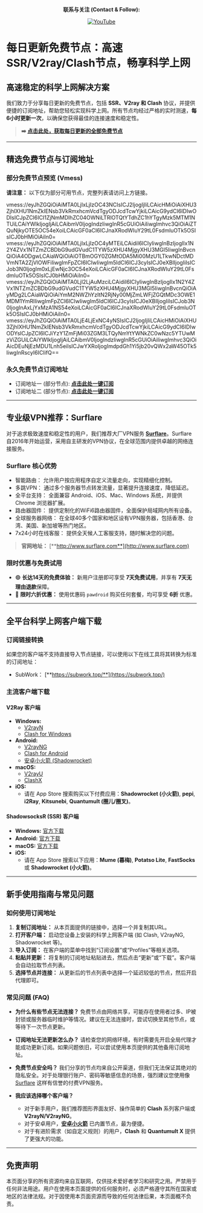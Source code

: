 <div align="center">

**联系与关注 (Contact & Follow):**

[![YouTube](https://img.shields.io/badge/YouTube-%E6%B3%95%E5%85%8B%E9%B1%BF-red?style=for-the-badge&logo=youtube)](https://www.youtube.com/@%E6%B3%95%E5%85%8B%E9%B1%BF-l3m)

</div>

# 每日更新免费节点：高速SSR/V2ray/Clash节点，畅享科学上网

## **高速稳定的科学上网解决方案**

我们致力于分享每日更新的免费节点，包括 **SSR、V2ray 和 Clash** 协议，并提供便捷的订阅地址，帮助您轻松实现科学上网。所有节点均经过严格的实时测速，**每6小时更新一次**，以确保您获得最佳的连接速度和稳定性。

> **➡️ [点击此处，获取每日更新的全部免费节点](https://fakeyou.top/)**

---

## **精选免费节点与订阅地址**

### 部分免费节点预览 (Vmess)

**请注意：** 以下仅为部分可用节点，完整列表请访问上方链接。

vmess://eyJhZGQiOiAiMTA0LjIxLjIzOC43NCIsICJ2IjogIjIiLCAicHMiOiAiXHU3ZjhlXHU1NmZkIENsb3VkRmxhcmVcdTgyODJcdTcwYjkiLCAicG9ydCI6IDIwODIsICJpZCI6ICI1ZjNmMDlhZC04OWNiLTRlOTQtYTdhZC1hYTgyMzk5MTM1NTUiLCAiYWlkIjogIjAiLCAibmV0IjogIndzIiwgInR5cGUiOiAiIiwgImhvc3QiOiAiZTQuNjkyOTE5OC54eXoiLCAicGF0aCI6ICJnaXRodWIuY29tL0FsdmluOTk5OSIsICJ0bHMiOiAiIn0=
vmess://eyJhZGQiOiAiMTA0LjIxLjIzOC4yMTEiLCAidiI6ICIyIiwgInBzIjogIlx1N2Y4ZVx1NTZmZCBDbG9udGVudC1TYW5zXHU4MjgyXHU3MGI5IiwgInBvcnQiOiA4ODgwLCAiaWQiOiAiOTBmOGY0ZGMtODA5Mi00MzU1LTkwNDctMDVmNTA2ZjVlOWFiIiwgImFpZCI6ICIwIiwgIm5ldCI6ICJ3cyIsICJ0eXBlIjogIiIsICJob3N0IjogIm0xLjEwNjc3OC54eXoiLCAicGF0aCI6ICJnaXRodWIuY29tL0FsdmluOTk5OSIsICJ0bHMiOiAiIn0=
vmess://eyJhZGQiOiAiMTA0LjI2LjAuMzciLCAidiI6ICIyIiwgInBzIjogIlx1N2Y4ZVx1NTZmZCBDbG9udGVudC1TYW5zXHU4MjgyXHU3MGI5IiwgInBvcnQiOiAyMDg2LCAiaWQiOiAiYmM2NWZhYzItN2RjNy00MjZmLWFjZGQtMDc3OWE1MDM1YmRlIiwgImFpZCI6ICIwIiwgIm5ldCI6ICJ3cyIsICJ0eXBlIjogIiIsICJob3N0IjogInAxLjYxMzA1NS54eXoiLCAicGF0aCI6ICJnaXRodWIuY29tL0FsdmluOTk5OSIsICJ0bHMiOiAiIn0=
vmess://eyJhZGQiOiAiMTA0LjE4LjExNC4yNSIsICJ2IjogIjIiLCAicHMiOiAiXHU3ZjhlXHU1NmZkIENsb3VkRmxhcmVcdTgyODJcdTcwYjkiLCAicG9ydCI6IDIwODYsICJpZCI6ICJiYzY1ZmFjMi03ZGM3LTQyNmYtYWNkZC0wNzc5YTUwMzViZGUiLCAiYWlkIjogIjAiLCAibmV0IjogIndzIiwgInR5cGUiOiAiIiwgImhvc3QiOiAicDEuNjEzMDU1Lnh5eiIsICJwYXRoIjogImdpdGh1Yi5jb20vQWx2aW45OTk5IiwgInRscyI6ICIifQ==

### 永久免费节点订阅地址

*   订阅地址一 (部分节点): [**点击此处一键订阅**](https://proxy.v2gh.com/https://raw.githubusercontent.com/Pawdroid/Free-servers/main/sub)
*   订阅地址二 (部分节点): [**点击此处一键订阅**](https://mirror.v2gh.com/https://raw.githubusercontent.com/Pawdroid/Free-servers/main/sub)

---

## **专业级VPN推荐：Surflare**

对于追求极致速度和稳定性的用户，我们推荐大厂VPN服务 **[Surflare](http://www.surflare.com)**。Surflare自2016年开始运营，采用自主研发的VPN协议，在全球范围内提供卓越的网络连接服务。

### Surflare 核心优势

*   智能路由： 允许用户按应用程序自定义流量走向，实现精细化控制。
*   多跳VPN： 通过多个服务器节点转发流量，显著提升连接速度，降低延迟。
*   全平台支持： 全面兼容 Android、iOS、Mac、Windows 系统，并提供 Chrome 浏览器扩展。
*   路由器固件： 提供定制化的WiFi6路由器固件，全面保护局域网内所有设备。
*   全球服务器网络： 在全球40多个国家和地区设有VPN服务器，包括香港、台湾、美国、新加坡等热门地区。
*   7x24小时在线客服： 提供全天候人工客服支持，随时解决您的问题。

> **官网地址：** [**http://www.surflare.com**](http://www.surflare.com)

### 限时优惠与免费试用

*   🟢 **长达14天的免费体验：** 新用户注册即可享受 **7天免费试用**，并享有 **7天无理由退款**保障。
*   🔵 **限时六折优惠：** 使用优惠码 `pawdroid` 购买任何套餐，均可享受 **6折** 优惠。

---

## **全平台科学上网客户端下载**

### 订阅链接转换

如果您的客户端不支持直接导入节点链接，可以使用以下在线工具将其转换为标准的订阅地址：
*   SubWork： [**https://subwork.top/**](https://subwork.top/)

### 主流客户端下载

#### V2Ray 客户端

*   **Windows:**
    *   [V2rayN](https://github.com/2dust/v2rayN/releases)
    *   [Clash for Windows](https://github.com/Fndroid/clash_for_windows_pkg/releases)
*   **Android:**
    *   [V2rayNG](https://github.com/2dust/v2rayNG/releases)
    *   [Clash for Android](https://github.com/Kr328/ClashForAndroid/releases)
    *   [安卓小火箭 (Shadowrocket)](https://github.com/Pawdroid/shadowrocket_for_android/releases)
*   **macOS:**
    *   [V2rayU](https://github.com/yanue/V2rayU/releases)
    *   [ClashX](https://github.com/yichengchen/clashX/releases)
*   **iOS:**
    *   请在 App Store 搜索购买以下付费应用：**Shadowrocket (小火箭)**, **pepi**, **i2Ray**, **Kitsunebi**, **Quantumult (圈儿/圈叉)**。

#### ShadowsocksR (SSR) 客户端

*   **Windows:** [官方下载](https://github.com/shadowsocksrr/shadowsocksr-csharp/releases)
*   **Android:** [官方下载](https://github.com/shadowsocksrr/shadowsocksr-android/releases)
*   **macOS:** [官方下载](https://github.com/qinyuhang/ShadowsocksX-NG-R/releases)
*   **iOS:**
    *   请在 App Store 搜索以下应用：**Mume (暮梅)**, **Potatso Lite**, **FastSocks** 或 **Shadowrocket (小火箭)**。

---

## **新手使用指南与常见问题**

### 如何使用订阅地址

1.  **复制订阅地址：** 从本页面提供的链接中，选择一个并复制其URL。
2.  **打开客户端：** 启动您设备上安装的科学上网客户端 (如 Clash, V2rayNG, Shadowrocket 等)。
3.  **导入订阅：** 在客户端的菜单中找到“订阅设置”或“Profiles”等相关选项。
4.  **粘贴并更新：** 将复制的订阅地址粘贴进去，然后点击“更新”或“下载”。客户端会自动拉取节点列表。
5.  **选择节点并连接：** 从更新后的节点列表中选择一个延迟较低的节点，然后开启代理即可。

### 常见问题 (FAQ)

*   **为什么有些节点无法连接？**
    免费节点由网络共享，可能存在使用者过多、IP被封锁或服务器临时维护等情况。建议在无法连接时，尝试切换至其他节点，或等待下一次节点更新。

*   **订阅地址无法更新怎么办？**
    请检查您的网络环境，有时需要先开启全局代理才能成功更新订阅。如果问题依旧，可以尝试使用本页提供的其他备用订阅地址。

*   **免费节点安全吗？**
    我们分享的节点均来自公开渠道，但我们无法保证其绝对的隐私安全。对于处理银行账户、密码等敏感信息的场景，强烈建议您使用像 [Surflare](http.surflare.com) 这样有信誉的付费VPN服务。

*   **我应该选择哪个客户端？**
    *   对于新手用户，我们推荐图形界面友好、操作简单的 **Clash** 系列客户端或 **V2rayN/V2rayNG**。
    *   对于安卓用户，**[安卓小火箭](https://github.com/Pawdroid/shadowrocket_for_android/releases)** 已内置节点，最为便捷。
    *   对于有进阶需求（如自定义规则）的用户，**Clash** 和 **Quantumult X** 提供了更强大的功能。

---

## **免责声明**

本页面分享的所有资源均来自互联网，仅供技术爱好者学习和研究之用。严禁用于任何非法用途。用户在使用本页面提供的任何服务时，必须严格遵守其所在国家或地区的法律法规。对于因使用本页面资源而导致的任何法律后果，本页面概不负责。
